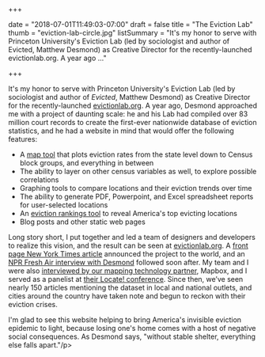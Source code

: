 +++

date = "2018-07-01T11:49:03-07:00"
draft = false
title = "The Eviction Lab"
thumb = "eviction-lab-circle.jpg"
listSummary = "It's my honor to serve with Princeton University's Eviction Lab (led by sociologist and author of Evicted, Matthew Desmond) as Creative Director for the recently-launched evictionlab.org. A year ago ..."

+++

<p>It's my honor to serve with Princeton University's Eviction Lab (led by sociologist and author of <em>Evicted</em>, Matthew Desmond) as Creative Director for the recently-launched <a href="https://evictionlab.org" target="_blank">evictionlab.org</a>. A year ago, Desmond approached me with a project of daunting scale: he and his Lab had compiled over 83 million court records to create the first-ever nationwide database of eviction statistics, and he had a website in mind that would offer the following features: <span id="more-3104"></span></p>
<ul>
<li>A <a href="https://evictionlab.org/map" target="_blank">map tool</a> that plots eviction rates from the state level down to Census block groups, and everything in between</li>
<li>The ability to layer on other census variables as well, to explore possible correlations</li>
<li>Graphing tools to compare locations and their eviction trends over time</li>
<li>The ability to generate PDF, Powerpoint, and Excel spreadsheet reports for user-selected locations</li>
<li>An <a href="https://evictionlab.org/rankings" target="_blank">eviction rankings tool</a> to reveal America's top evicting locations</li>
<li>Blog posts and other static web pages</li>
</ul>
<p>Long story short, I put together and led a team of designers and developers to realize this vision, and the result can be seen at <a href="https://evictionlab.org">evictionlab.org</a>. A <a href="https://www.nytimes.com/interactive/2018/04/07/upshot/millions-of-eviction-records-a-sweeping-new-look-at-housing-in-america.html?rref=collection/sectioncollection/upshot&#038;action=click&#038;contentCollection=upshot&#038;region=rank&#038;module=package&#038;version=highlights&#038;contentPlacement=1&#038;pgtype=sectionfront" target="_blank">front page New York Times article</a> announced the project to the world, and an <a href="https://www.npr.org/2018/04/12/601783346/first-ever-evictions-database-shows-were-in-the-middle-of-a-housing-crisis" target="_blank">NPR Fresh Air interview with Desmond</a> followed soon after. My team and I were also <a href="https://blog.mapbox.com/eviction-lab-map-617edfced73b" target="_blank">interviewed by our mapping technology partner</a>, Mapbox, and I served as a panelist at <a href="https://locate.mapbox.com/" target="_blank">their Locate! conference</a>. Since then, we&#8217;ve seen nearly 150 articles mentioning the dataset in local and national outlets, and cities around the country have taken note and begun to reckon with their eviction crises. </p>
<p>I'm glad to see this website helping to bring America's invisible eviction epidemic to light, because losing one's home comes with a host of negative social consequences. As Desmond says, "without stable shelter, everything else falls apart."/p>